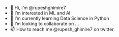 - 👋 Hi, I’m @rupeshghimire7
- 👀 I’m interested in ML and AI
- 🌱 I’m currently learning Data Science in Python
- 💞️ I’m looking to collaborate on ...
- 📫 How to reach me @rupesh_ghimire7 on twitter

<!---
rupeshghimire7/rupeshghimire7 is a ✨ special ✨ repository because its `README.md` (this file) appears on your GitHub profile.
You can click the Preview link to take a look at your changes.
--->
